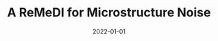 ---
title: "A ReMeDI for Microstructure Noise"
collection: publications
category: manuscripts
permalink: /publication/2022-remedi-microstructure-noise
excerpt: "Introduces Realized moMents of Disjoint Increments (ReMeDI), a method to estimate arbitrage moments of microstructure noise using high-frequency data."
date: 2022-01-01
venue: "Econometrica, 90(1): 367–389"
paperurl: "https://doi.org/10.3982/ECTA17505"
authors: "Z. Merrick Li, Oliver Linton"
citation: 'Li, Z. M., & Linton, O. (2022). "A ReMeDI for Microstructure Noise." <i>Econometrica</i>, 90(1), 367–389.'
---